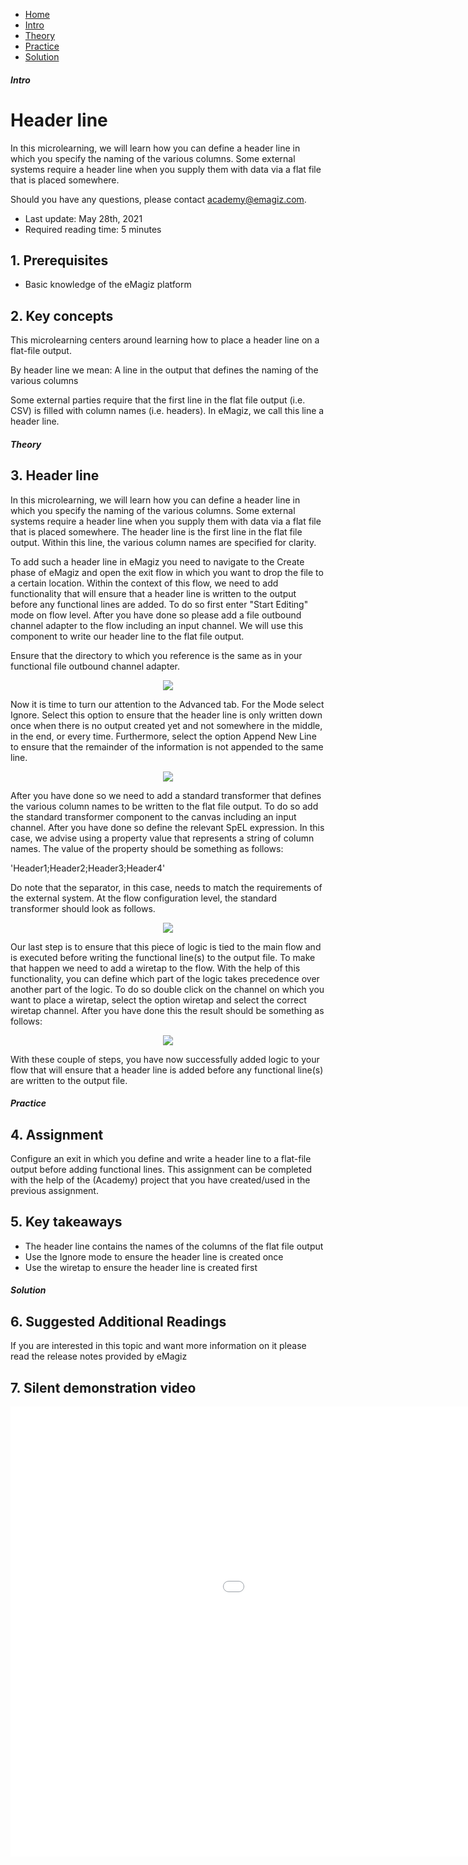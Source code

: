 <div class="ez-academy">
    <div class="ez-academy__body">
        <main class="micro-learning">
        <ul class="doc-nav">
            <li class="doc-nav__item"><a href="../../docs/microlearning/novice-file-based-connectivity-index" class="doc-nav__link">Home</a></li>
            <li class="doc-nav__item"><a href="#intro" class="doc-nav__link">Intro</a></li>
            <li class="doc-nav__item"><a href="#theory" class="doc-nav__link">Theory</a></li>
            <li class="doc-nav__item"><a href="#practice" class="doc-nav__link">Practice</a></li>
            <li class="doc-nav__item"><a href="#solution" class="doc-nav__link">Solution</a></li>
        </ul>

<div class="doc">

##### Intro

# Header line
 
In this microlearning, we will learn how you can define a header line in which you specify the naming of the various columns. Some external systems require a header line when you supply them with data via a flat file that is placed somewhere.

Should you have any questions, please contact academy@emagiz.com.

- Last update: May 28th, 2021
- Required reading time: 5 minutes

## 1. Prerequisites
- Basic knowledge of the eMagiz platform

## 2. Key concepts
This microlearning centers around learning how to place a header line on a flat-file output.

By header line we mean: A line in the output that defines the naming of the various columns

Some external parties require that the first line in the flat file output (i.e. CSV) is filled with column names (i.e. headers). In eMagiz, we call this line a header line.

##### Theory
  
## 3. Header line

In this microlearning, we will learn how you can define a header line in which you specify the naming of the various columns. Some external systems require a header line when you supply them with data via a flat file that is placed somewhere. The header line is the first line in the flat file output. Within this line, the various column names are specified for clarity.

To add such a header line in eMagiz you need to navigate to the Create phase of eMagiz and open the exit flow in which you want to drop the file to a certain location. Within the context of this flow, we need to add functionality that will ensure that a header line is written to the output before any functional lines are added. To do so first enter "Start Editing" mode on flow level. After you have done so please add a file outbound channel adapter to the flow including an input channel. We will use this component to write our header line to the flat file output. 

Ensure that the directory to which you reference is the same as in your functional file outbound channel adapter. 

<p align="center"><img src="../../img/microlearning/novice-file-based-connectivity-header-line--file-outbound-channel-header-line.png"></p>

Now it is time to turn our attention to the Advanced tab. For the Mode select Ignore. Select this option to ensure that the header line is only written down once when there is no output created yet and not somewhere in the middle, in the end, or every time. Furthermore, select the option Append New Line to ensure that the remainder of the information is not appended to the same line.

<p align="center"><img src="../../img/microlearning/novice-file-based-connectivity-header-line--file-outbound-channel-header-line-advanced.png"></p>

After you have done so we need to add a standard transformer that defines the various column names to be written to the flat file output. To do so add the standard transformer component to the canvas including an input channel. After you have done so define the relevant SpEL expression. In this case, we advise using a property value that represents a string of column names. The value of the property should be something as follows:

'Header1;Header2;Header3;Header4'

Do note that the separator, in this case, needs to match the requirements of the external system. At the flow configuration level, the standard transformer should look as follows.

<p align="center"><img src="../../img/microlearning/novice-file-based-connectivity-header-line--define-columns-names.png"></p>

Our last step is to ensure that this piece of logic is tied to the main flow and is executed before writing the functional line(s) to the output file. To make that happen we need to add a wiretap to the flow. With the help of this functionality, you can define which part of the logic takes precedence over another part of the logic. To do so double click on the channel on which you want to place a wiretap, select the option wiretap and select the correct wiretap channel. After you have done this the result should be something as follows:

<p align="center"><img src="../../img/microlearning/novice-file-based-connectivity-header-line--wiretap-result.png"></p>

With these couple of steps, you have now successfully added logic to your flow that will ensure that a header line is added before any functional line(s) are written to the output file.

##### Practice

## 4. Assignment

Configure an exit in which you define and write a header line to a flat-file output before adding functional lines.
This assignment can be completed with the help of the (Academy) project that you have created/used in the previous assignment.

## 5. Key takeaways

- The header line contains the names of the columns of the flat file output
- Use the Ignore mode to ensure the header line is created once
- Use the wiretap to ensure the header line is created first

##### Solution

## 6. Suggested Additional Readings

If you are interested in this topic and want more information on it please read the release notes provided by eMagiz

## 7. Silent demonstration video

<iframe width="1280" height="720" src="../../vid/microlearning/novice-file-based-connectivity-header-line.mp4" frameborder="0" allow="accelerometer; autoplay; clipboard-write; encrypted-media; gyroscope; picture-in-picture" allowfullscreen></iframe>

</div>
</main>
</div>
</div>